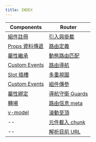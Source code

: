 ```yaml
---
title: INDEX
---
```


| Components                             | Router                                         |
| -------------------------------------- | ---------------------------------------------- |
| [組件註冊](./component.md)             | [引入與掛載](./router.md)                      |
| [Props 資料傳遞](./component_props.md) | [路由定義](./router-routes.md)                 |
| [屬性繼承](./component_attributes)     | [動態路由匹配](./router-match.md)              |  |
| [Custom Events](./customEvent.md)      | [路由導航](./router_nav.md)                    |
| [Slot 插槽](./slot.md)                 | [多重視圖](./router_mutiView.md)               |
| [Custom Events](./customEvent.md)      | [組件傳參](./props.md)                         |
| [屬性綁定](./attr.md)                  | [導航守衛 Guards](./router-guards.md)          |
| [轉場](./transition.md)                | [路由信息 meta](./router-meta)                 |
| [v-model](./vmodel.md)                 | [滾動至頂](./router-scrolltotop.md)            |
| --                                     | [元件載入 chunk](./router_component_import.md) |
| --                                     | [解析目前 URL](./router_resolve.md)            |
